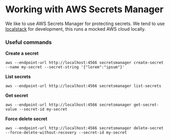 # Working with AWS Secrets Manager

We like to use AWS Secrets Manager for protecting secrets. We tend to use [localstack](https://localstack.cloud/) for development, this runs a mocked AWS cloud locally.


### Useful commands

**Create a secret**
```
aws --endpoint-url http://localhost:4566 secretsmanager create-secret --name my-secret --secret-string '{"lorem":"ipsum"}'
```

**List secrets**
```
aws --endpoint-url http://localhost:4566 secretsmanager list-secrets
```

**Get secret**
```
aws --endpoint-url http://localhost:4566 secretsmanager get-secret-value --secret-id my-secret
```

**Force delete secret**
```
aws --endpoint-url http://localhost:4566 secretsmanager delete-secret --force-delete-without-recovery --secret-id my-secret
```